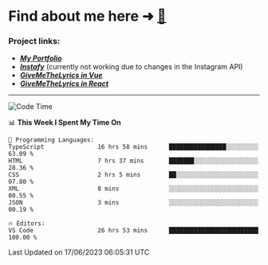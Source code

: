 # Find about me here ➜ [🧑](https://pauabella.dev)

### Project links:
- ***[My Portfolio](https://pauabella.dev)***
- ***[Instafy](https://instafy.me)*** (currently not working due to changes in the Instagram API)
- ***[GiveMeTheLyrics in Vue](https://lyrics.pauabella.dev)***
- ***[GiveMeTheLyrics in React](https://pauabella.dev/GiveMeTheLyrics)***

---
<!--START_SECTION:waka-->
![Code Time](http://img.shields.io/badge/Code%20Time-2%2C246%20hrs%2034%20mins-blue)

📊 **This Week I Spent My Time On** 

```text
💬 Programming Languages: 
TypeScript               16 hrs 58 mins      ████████████████░░░░░░░░░   63.09 % 
HTML                     7 hrs 37 mins       ███████░░░░░░░░░░░░░░░░░░   28.36 % 
CSS                      2 hrs 5 mins        ██░░░░░░░░░░░░░░░░░░░░░░░   07.80 % 
XML                      8 mins              ░░░░░░░░░░░░░░░░░░░░░░░░░   00.55 % 
JSON                     3 mins              ░░░░░░░░░░░░░░░░░░░░░░░░░   00.19 % 

🔥 Editors: 
VS Code                  26 hrs 53 mins      █████████████████████████   100.00 % 
```


 Last Updated on 17/06/2023 06:05:31 UTC
<!--END_SECTION:waka-->
